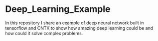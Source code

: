 # Deep_Learning_Example
In this repository I share an example of deep neural network built in tensorflow and CNTK to show how amazing deep learning could be and how could it solve complex problems.
